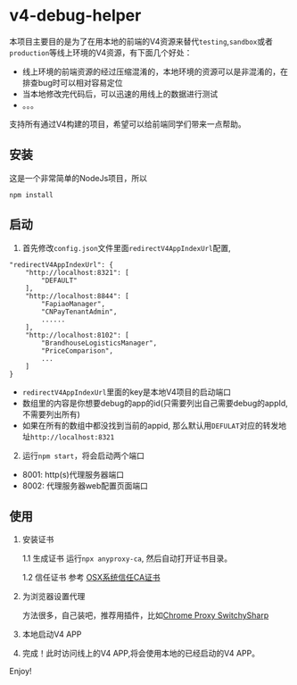 # v4-debug-helper

本项目主要目的是为了在用本地的前端的V4资源来替代`testing`,`sandbox`或者`production`等线上环境的V4资源，有下面几个好处：

* 线上环境的前端资源的经过压缩混淆的，本地环境的资源可以是非混淆的，在排查bug时可以相对容易定位
* 当本地修改完代码后，可以迅速的用线上的数据进行测试
* 。。。

支持所有通过V4构建的项目，希望可以给前端同学们带来一点帮助。

## 安装

这是一个非常简单的NodeJs项目，所以
```
npm install
```
## 启动

1. 首先修改`config.json`文件里面`redirectV4AppIndexUrl`配置,

```
"redirectV4AppIndexUrl": {
    "http://localhost:8321": [
        "DEFAULT"
    ],
    "http://localhost:8844": [
        "FapiaoManager",
        "CNPayTenantAdmin",
        ......
    ],
    "http://localhost:8102": [
        "BrandhouseLogisticsManager", 
        "PriceComparison", 
        ...
    ]
}
```
- `redirectV4AppIndexUrl`里面的key是本地V4项目的启动端口
- 数组里的内容是你想要debug的app的id(只需要列出自己需要debug的appId, 不需要列出所有)
- 如果在所有的数组中都没找到当前的appid, 那么默认用`DEFULAT`对应的转发地址`http://localhost:8321` 


2. 运行`npm start`，将会启动两个端口
* 8001: http(s)代理服务器端口
* 8002: 代理服务器web配置页面端口

## 使用
1. 安装证书

    1.1 生成证书
        运行`npx anyproxy-ca`, 然后自动打开证书目录。

    1.2 信任证书
        参考 [OSX系统信任CA证书](http://anyproxy.io/cn/#osx%E7%B3%BB%E7%BB%9F%E4%BF%A1%E4%BB%BBca%E8%AF%81%E4%B9%A6)
    

2. 为浏览器设置代理

    方法很多，自己装吧，推荐用插件，比如[Chrome Proxy SwitchySharp](https://chrome.google.com/webstore/detail/proxy-switchysharp/dpplabbmogkhghncfbfdeeokoefdjegm?hl=zh-CN)

3. 本地启动V4 APP

4. 完成！此时访问线上的V4 APP,将会使用本地的已经启动的V4 APP。

Enjoy!

